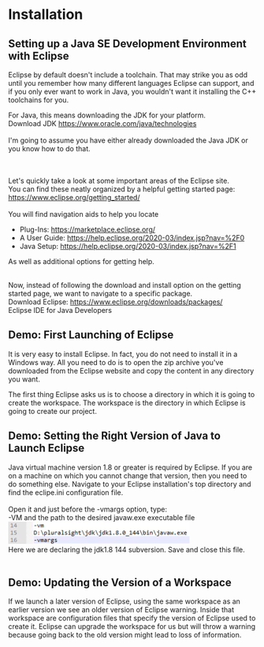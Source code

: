 # Installation

## Setting up a Java SE Development Environment with Eclipse

Eclipse by default doesn't include a toolchain. That may strike you as odd until you remember how many different languages Eclipse can support, and if you only ever want to work in Java, you wouldn't want it installing the C++ toolchains for you.

For Java, this means downloading the JDK for your platform.
<br/>
Download JDK    https://www.oracle.com/java/technologies
<br/><br/>
I'm going to assume you have either already downloaded the Java JDK or you know how to do that.<br/>
<br/><br/>

Let's quickly take a look at some important areas of the Eclipse site.<br/>
You can find these neatly organized by a helpful getting started page:<br/>
https://www.eclipse.org/getting_started/
<br/><br/>
You will find navigation aids to help you locate
* Plug-Ins: https://marketplace.eclipse.org/
* A User Guide:    https://help.eclipse.org/2020-03/index.jsp?nav=%2F0
* Java Setup:    https://help.eclipse.org/2020-03/index.jsp?nav=%2F1

As well as additional options for getting help.
<br/><br/>

Now, instead of following the download and install option on the getting started page, we want to navigate to a specific package.<br/>
Download Eclipse: https://www.eclipse.org/downloads/packages/
<br/>
Eclipse IDE for Java Developers

## Demo: First Launching of Eclipse

It is very easy to install Eclipse. In fact, you do not need to install it in a Windows way. All you need to do is to open the zip archive you've downloaded from the Eclipse website and copy the content in any directory you want.

The first thing Eclipse asks us is to choose a directory in which it is going to create the workspace. The workspace is the directory in which Eclipse is going to create our project.

## Demo: Setting the Right Version of Java to Launch Eclipse

Java virtual machine version 1.8 or greater is required by Eclipse. If you are on a machine on which you cannot change that version, then you need to do something else. Navigate to your Eclipse installation's top directory and find the eclipe.ini configuration file.
<br/><br/>
Open it and just before the -vmargs option, type:<br/>
-VM and the path to the desired javaw.exe executable file<br/>
![javaw file path](https://raw.githubusercontent.com/LiamJCates/Programming-Notes/master/Programming%20Tools/IDEs/Eclipse/Images/configuration.png)
<br/>
Here we are declaring the jdk1.8 144 subversion. Save and close this file.
<br/><br/>

## Demo: Updating the Version of a Workspace

If we launch a later version of Eclipse, using the same workspace as an earlier version we see an older version of Eclipse warning.
Inside that workspace are configuration files that specify the version of Eclipse used to create it.
Eclipse can upgrade the workspace for us but will throw a warning because going back to the old version might lead to loss of information.
